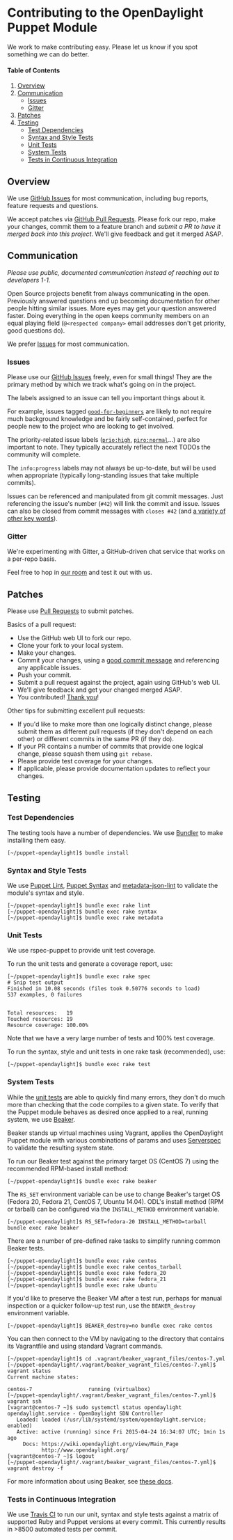 # Contributing to the OpenDaylight Puppet Module

We work to make contributing easy. Please let us know if you spot something we can do better.

#### Table of Contents
1. [Overview](#overview)
1. [Communication](#communication)
    * [Issues](#issues)
    * [Gitter](#gitter)
1. [Patches](#patches)
1. [Testing](#testing)
    * [Test Dependencies](#test-dependencies)
    * [Syntax and Style Tests](#syntax-and-style-tests)
    * [Unit Tests](#unit-tests)
    * [System Tests](#system-tests)
    * [Tests in Continuous Integration](#tests-in-continuous-integration)

## Overview

We use [GitHub Issues](https://github.com/dfarrell07/puppet-opendaylight/issues) for most communication, including bug reports, feature requests and questions.

We accept patches via [GitHub Pull Requests](https://github.com/dfarrell07/puppet-opendaylight/pulls). Please fork our repo, make your changes, commit them to a feature branch and *submit a PR to have it merged back into this project*. We'll give feedback and get it merged ASAP.

## Communication

*Please use public, documented communication instead of reaching out to developers 1-1.*

Open Source projects benefit from always communicating in the open. Previously answered questions end up becoming documentation for other people hitting similar issues. More eyes may get your question answered faster. Doing everything in the open keeps community members on an equal playing field (`@<respected company>` email addresses don't get priority, good questions do).

We prefer [Issues](https://github.com/dfarrell07/puppet-opendaylight/issues) for most communication.

### Issues

Please use our [GitHub Issues](https://github.com/dfarrell07/puppet-opendaylight/issues) freely, even for small things! They are the primary method by which we track what's going on in the project.

The labels assigned to an issue can tell you important things about it.

For example, issues tagged [`good-for-beginners`](https://github.com/dfarrell07/puppet-opendaylight/labels/good-for-beginners) are likely to not require much background knowledge and be fairly self-contained, perfect for people new to the project who are looking to get involved.

The priority-related issue labels ([`prio:high`](https://github.com/dfarrell07/puppet-opendaylight/labels/prio%3Ahigh), [`piro:normal`](https://github.com/dfarrell07/puppet-opendaylight/labels/prio%3Anormal)...) are also important to note. They typically accurately reflect the next TODOs the community will complete.

The `info:progress` labels may not always be up-to-date, but will be used when appropriate (typically long-standing issues that take multiple commits).

Issues can be referenced and manipulated from git commit messages. Just referencing the issue's number (`#42`) will link the commit and issue. Issues can also be closed from commit messages with `closes #42` (and [a variety of other key words](https://help.github.com/articles/closing-issues-via-commit-messages/)).

### Gitter

We're experimenting with Gitter, a GitHub-driven chat service that works on a per-repo basis.

Feel free to hop in [our room](https://gitter.im/dfarrell07/puppet-opendaylight) and test it out with us.

## Patches

Please use [Pull Requests](https://github.com/dfarrell07/puppet-opendaylight/pulls) to submit patches.

Basics of a pull request:
* Use the GitHub web UI to fork our repo.
* Clone your fork to your local system.
* Make your changes.
* Commit your changes, using a [good commit message](http://chris.beams.io/posts/git-commit/) and referencing any applicable issues.
* Push your commit.
* Submit a pull request against the project, again using GitHub's web UI.
* We'll give feedback and get your changed merged ASAP.
* You contributed! [Thank you](http://cdn3.volusion.com/74gtv.tjme9/v/vspfiles/photos/Delicious%20Dozen-1.jpg)!

Other tips for submitting excellent pull requests:
* If you'd like to make more than one logically distinct change, please submit them as different pull requests (if they don't depend on each other) or different commits in the same PR (if they do).
* If your PR contains a number of commits that provide one logical change, please squash them using `git rebase`.
* Please provide test coverage for your changes.
* If applicable, please provide documentation updates to reflect your changes.

## Testing

### Test Dependencies

The testing tools have a number of dependencies. We use [Bundler](http://bundler.io/) to make installing them easy.

```
[~/puppet-opendaylight]$ bundle install
```

### Syntax and Style Tests

We use [Puppet Lint](http://puppet-lint.com/), [Puppet Syntax](https://github.com/gds-operations/puppet-syntax) and [metadata-json-lint](https://github.com/puppet-community/metadata-json-lint) to validate the module's syntax and style.

```
[~/puppet-opendaylight]$ bundle exec rake lint
[~/puppet-opendaylight]$ bundle exec rake syntax
[~/puppet-opendaylight]$ bundle exec rake metadata
```

### Unit Tests

We use rspec-puppet to provide unit test coverage.

To run the unit tests and generate a coverage report, use:

```
[~/puppet-opendaylight]$ bundle exec rake spec
# Snip test output
Finished in 10.08 seconds (files took 0.50776 seconds to load)
537 examples, 0 failures


Total resources:   19
Touched resources: 19
Resource coverage: 100.00%
```

Note that we have a very large number of tests and 100% test coverage.

To run the syntax, style and unit tests in one rake task (recommended), use:

```
[~/puppet-opendaylight]$ bundle exec rake test
```

### System Tests

While the [unit tests](#unit-tests) are able to quickly find many errors, they don't do much more than checking that the code compiles to a given state. To verify that the Puppet module behaves as desired once applied to a real, running system, we use [Beaker](https://github.com/puppetlabs/beaker).

Beaker stands up virtual machines using Vagrant, applies the OpenDaylight Puppet module with various combinations of params and uses [Serverspec](http://serverspec.org/resource_types.html) to validate the resulting system state.

To run our Beaker test against the primary target OS (CentOS 7) using the recommended RPM-based install method:

```
[~/puppet-opendaylight]$ bundle exec rake beaker
```

The `RS_SET` environment variable can be use to change Beaker's target OS (Fedora 20, Fedora 21, CentOS 7, Ubuntu 14.04). ODL's install method (RPM or tarball) can be configured via the `INSTALL_METHOD` environment variable.

```
[~/puppet-opendaylight]$ RS_SET=fedora-20 INSTALL_METHOD=tarball bundle exec rake beaker
```

There are a number of pre-defined rake tasks to simplify running common Beaker tests.

```
[~/puppet-opendaylight]$ bundle exec rake centos
[~/puppet-opendaylight]$ bundle exec rake centos_tarball
[~/puppet-opendaylight]$ bundle exec rake fedora_20
[~/puppet-opendaylight]$ bundle exec rake fedora_21
[~/puppet-opendaylight]$ bundle exec rake ubuntu
```

If you'd like to preserve the Beaker VM after a test run, perhaps for manual inspection or a quicker follow-up test run, use the `BEAKER_destroy` environment variable.

```
[~/puppet-opendaylight]$ BEAKER_destroy=no bundle exec rake centos
```

You can then connect to the VM by navigating to the directory that contains its Vagrantfile and using standard Vagrant commands.


```
[~/puppet-opendaylight]$ cd .vagrant/beaker_vagrant_files/centos-7.yml
[~/puppet-opendaylight/.vagrant/beaker_vagrant_files/centos-7.yml]$ vagrant status
Current machine states:

centos-7                  running (virtualbox)
[~/puppet-opendaylight/.vagrant/beaker_vagrant_files/centos-7.yml]$ vagrant ssh
[vagrant@centos-7 ~]$ sudo systemctl status opendaylight
opendaylight.service - OpenDaylight SDN Controller
   Loaded: loaded (/usr/lib/systemd/system/opendaylight.service; enabled)
   Active: active (running) since Fri 2015-04-24 16:34:07 UTC; 1min 1s ago
     Docs: https://wiki.opendaylight.org/view/Main_Page
           http://www.opendaylight.org/
[vagrant@centos-7 ~]$ logout
[~/puppet-opendaylight/.vagrant/beaker_vagrant_files/centos-7.yml]$ vagrant destroy -f
```

For more information about using Beaker, see [these docs](https://github.com/puppetlabs/beaker/wiki/How-to-Write-a-Beaker-Test-for-a-Module#typical-workflow).

### Tests in Continuous Integration

We use [Travis CI](https://travis-ci.org/dfarrell07/puppet-opendaylight) to run our unit, syntax and style tests against a matrix of supported Ruby and Puppet versions at every commit. This currently results in >8500 automated tests per commit.
